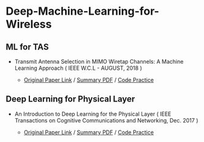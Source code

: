 # Deep-Machine-Learning-for-Wireless

## ML for TAS

* Transmit Antenna Selection in MIMO Wiretap Channels: A Machine Learning Approach ( IEEE W.C.L - AUGUST, 2018 )
  
  * [Original Paper Link](https://ieeexplore.ieee.org/abstract/document/8291154) / [Summary PDF](/Lecture_Notes/ML_Approach_Transmit_Antenna_Selection_in_MIMO.pdf) / [Code Practice](/Practice_Codes/ML_TAS_SVM_CSI.m)   


## Deep Learning for Physical Layer

* An Introduction to Deep Learning for the Physical Layer (  IEEE Transactions on Cognitive Communications and Networking, Dec. 2017 )
  
  * [Original Paper Link](https://ieeexplore.ieee.org/abstract/document/8054694) / [Summary PDF](/Lecture_Notes/A_Novel_Random_Access.pdf) / [Code Practice](/Practice_Codes/Autoencoder_wireless_communication.py)   

